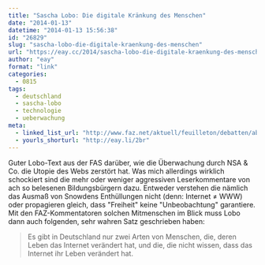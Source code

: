 ```yaml
---
title: "Sascha Lobo: Die digitale Kränkung des Menschen"
date: "2014-01-13"
datetime: "2014-01-13 15:56:38"
id: "26829"
slug: "sascha-lobo-die-digitale-kraenkung-des-menschen"
url: "https://eay.cc/2014/sascha-lobo-die-digitale-kraenkung-des-menschen/"
author: "eay"
format: "link"
categories:
  - 0815
tags:
  - deutschland
  - sascha-lobo
  - technologie
  - ueberwachung
meta:
  - linked_list_url: "http://www.faz.net/aktuell/feuilleton/debatten/abschied-von-der-utopie-die-digitale-kraenkung-des-menschen-12747258.html"
  - yourls_shorturl: "http://eay.li/2br"
---
```


Guter Lobo-Text aus der FAS darüber, wie die Überwachung durch NSA & Co. die Utopie des Webs zerstört hat. Was mich allerdings wirklich schockiert sind die mehr oder weniger aggressiven Leserkommentare von ach so belesenen Bildungsbürgern dazu. Entweder verstehen die nämlich das Ausmaß von Snowdens Enthüllungen nicht (denn: Internet ≠ WWW) oder propagieren gleich, dass "Freiheit" keine "Unbeobachtung" garantiere. Mit den FAZ-Kommentatoren solchen Mitmenschen im Blick muss Lobo dann auch folgenden, sehr wahren Satz geschrieben haben:

> Es gibt in Deutschland nur zwei Arten von Menschen, die, deren Leben das Internet verändert hat, und die, die nicht wissen, dass das Internet ihr Leben verändert hat.
